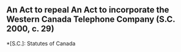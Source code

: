 ## An Act to repeal An Act to incorporate the Western Canada Telephone Company (S.C. 2000, c. 29)
  *[S.C.]: Statutes of Canada

